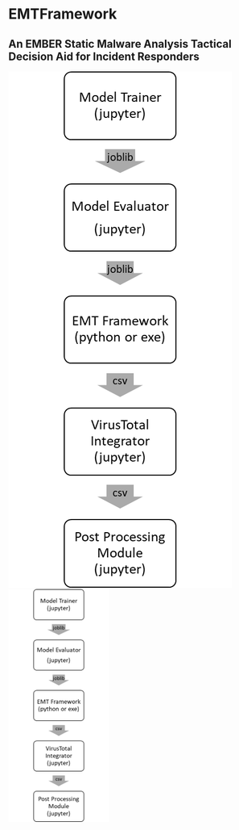 # EMTFramework



## An EMBER Static Malware Analysis Tactical Decision Aid for Incident Responders


![EMT Framework Flowchart](EMT_Flowchart.png)
<img src="https://github.com/jmeoak/EMTFramework/blob/main/EMT_Flowchart.png" width="200">
